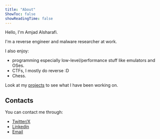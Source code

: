 ```yaml
---
title: "About"
ShowToc: false
showReadingTime: false
---
```


Hello, I'm Amjad Alsharafi.

I'm a reverse engineer and malware researcher at work.

I also enjoy:
- programming especially low-level/performance stuff like emulators and OSes.
- CTFs, I mostly do reverse :D
- Chess.

Look at my [projects](/projects) to see what I have been working on.

## Contacts
You can contact me through:
- [Twitter/X](https://x.com/AmjadAlsharafi5)
- [Linkedin](https://www.linkedin.com/in/amjad-alshrarafi-346956b2)
- [Email](mailto:me@amjad.alsharafi.dev)

